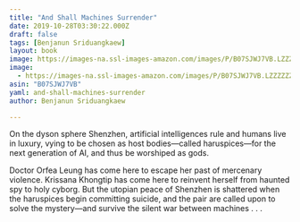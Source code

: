 ```yaml
---
title: "And Shall Machines Surrender"
date: 2019-10-28T03:30:22.000Z
draft: false
tags: [Benjanun Sriduangkaew]
layout: book
image: https://images-na.ssl-images-amazon.com/images/P/B07SJWJ7VB.LZZZZZZZ.jpg
image: 
  - https://images-na.ssl-images-amazon.com/images/P/B07SJWJ7VB.LZZZZZZZ.jpg
asin: "B07SJWJ7VB"
yaml: and-shall-machines-surrender
author: Benjanun Sriduangkaew

---
```


On the dyson sphere Shenzhen, artificial intelligences rule and humans live in luxury, vying to be chosen as host bodies—called haruspices—for the next generation of AI, and thus be worshiped as gods.   
   
Doctor Orfea Leung has come here to escape her past of mercenary violence. Krissana Khongtip has come here to reinvent herself from haunted spy to holy cyborg. But the utopian peace of Shenzhen is shattered when the haruspices begin committing suicide, and the pair are called upon to solve the mystery—and survive the silent war between machines . . .